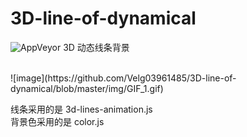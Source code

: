 ﻿# 3D-line-of-dynamical
![AppVeyor](https://img.shields.io/appveyor/ci/velg/米粒.svg)   3D 动态线条背景

<br>
![image](https://github.com/Velg03961485/3D-line-of-dynamical/blob/master/img/GIF_1.gif)

线条采用的是
  3d-lines-animation.js
<br>
背景色采用的是 
  color.js
